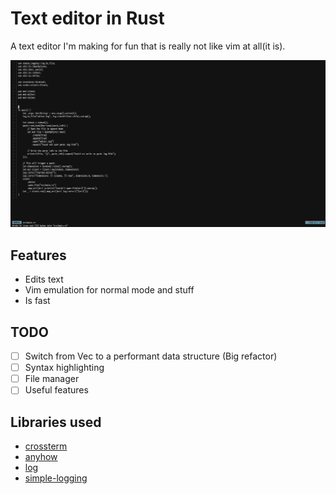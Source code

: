 # Text editor in Rust

A text editor I'm making for fun that is really not like vim at all(it is). 

![Sample Image](images/ex.png)

## Features
   - Edits text
   - Vim emulation for normal mode and stuff
   - Is fast

## TODO
   - [ ] Switch from Vec<String> to a performant data structure (Big refactor)
   - [ ] Syntax highlighting
   - [ ] File manager
   - [ ] Useful features

## Libraries used
 - [crossterm](https://crates.io/crates/crossterm)
 - [anyhow](https://crates.io/crates/anyhow)
 - [log](https://crates.io/crates/log)
 - [simple-logging](https://crates.io/crates/simple-logging)
